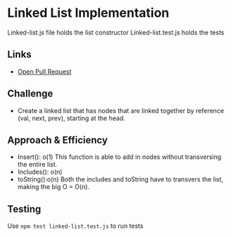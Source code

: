 # Linked List Implementation
Linked-list.js file holds the list constructor
Linked-list.test.js holds the tests
    
## Links
- [Open Pull Request](https://github.com/SianCulligan/data-structures-and-algorithms/pull/35)

    
## Challenge
- Create a linked list that has nodes that are linked together by reference (val, next, prev), starting at the head.
    
## Approach & Efficiency

- Insert(): o(1)
This function is able to add in nodes without transversing the entire list.
- Includes(): o(n)
- toString():o(n)
Both the includes and toString have to transvers the list, making the big O = O(n).
    
## Testing
<!-- Description of how to run your tests -->
Use `npm test linked-list.test.js` to run tests